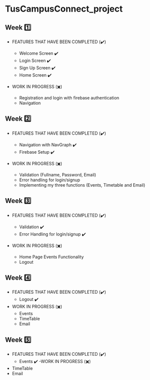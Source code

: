 # TusCampusConnect_project

## Week :one:
- FEATURES THAT HAVE BEEN COMPLETED (:heavy_check_mark:)
  - Welcome Screen ✔️
  - Login Screen ✔️
  - Sign Up Screen ✔️
  - Home Screen ✔️

- WORK IN PROGRESS (:heavy_multiplication_x:)
  - Registration and login with firebase authentication
  - Navigation

## Week :two:
- FEATURES THAT HAVE BEEN COMPLETED (:heavy_check_mark:)
  - Navigation with NavGraph ✔️
  - Firebase Setup ✔️

- WORK IN PROGRESS (:heavy_multiplication_x:)
  - Validation (Fullname, Password, Email)
  - Error handling for login/signup
  - Implementing my three functions (Events, Timetable and Email)

## Week :three:
- FEATURES THAT HAVE BEEN COMPLETED (:heavy_check_mark:)
  - Validation ✔️
  - Error Handling for login/signup ✔️

- WORK IN PROGRESS (:heavy_multiplication_x:)
  - Home Page Events Functionality
  - Logout
 
## Week :four:
- FEATURES THAT HAVE BEEN COMPLETED (:heavy_check_mark:)
  - Logout ✔️
- WORK IN PROGRESS (:heavy_multiplication_x:)
  - Events
  - TimeTable
  - Email

## Week :five:
- FEATURES THAT HAVE BEEN COMPLETED (:heavy_check_mark:)
  - Events ✔️
-WORK IN PROGRESS (:heavy_multiplication_x:)
 - TimeTable
 - Email

 

